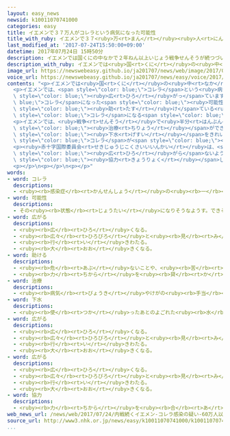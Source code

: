 ```yaml
---
layout: easy_news
newsid: k10011070741000
categories: easy
title: イエメンで３７万人がコレラという病気になった可能性
title_with_ruby: イエメンで３７<ruby>万<rt>まん</rt></ruby><ruby>人<rt>にん</rt></ruby>がコレラという<ruby>病気<rt>びょうき</rt></ruby>になった<ruby>可能性<rt>かのうせい</rt></ruby>
last_modified_at: '2017-07-24T15:50:00+09:00'
datetime: 2017年07月24日 15時50分
description: イエメンでは国くにの中なかで２年ねん以上いじょう戦争せんそうが続つづいています。
description_with_ruby: イエメンでは<ruby>国<rt>くに</rt></ruby>の<ruby>中<rt>なか</rt></ruby>で２<ruby>年<rt>ねん</rt></ruby><ruby>以上<rt>いじょう</rt></ruby><ruby>戦争<rt>せんそう</rt></ruby>が<ruby>続<rt>つづ</rt></ruby>いています。
image_url: https://newswebeasy.github.io/ja201707/news/web/image/2017/07/24/k10011070741000.jpg
voice_url: https://newswebeasy.github.io/ja201707/news/easy/voice/2017/07/24/k10011070741000.mp3
contents: "<p>イエメンでは<ruby>国<rt>くに</rt></ruby>の<ruby>中<rt>なか</rt></ruby>で２<ruby>年<rt>ねん</rt></ruby><ruby>以上<rt>いじょう</rt></ruby><ruby>戦争<rt>せんそう</rt></ruby>が<ruby>続<rt>つづ</rt></ruby>いています。<ruby>自分<rt>じぶん</rt></ruby>の<ruby>家<rt>いえ</rt></ruby>に<ruby>住<rt>す</rt></ruby>むことができなくて、ほかの<ruby>町<rt>まち</rt></ruby>に<ruby>逃<rt>に</rt></ruby>げている<ruby>人<rt>ひと</rt></ruby>は２００<ruby>万<rt>まん</rt></ruby><ruby>人<rt>にん</rt></ruby><ruby>以上<rt>いじょう</rt></ruby>います。</p>\n\
  <p>イエメンでは、<span style=\"color: blue;\">コレラ</span>という<ruby>病気<rt>びょうき</rt></ruby>が<span\
  \ style=\"color: blue;\"><ruby>広<rt>ひろ</rt></ruby>がっ</span>ています。<span style=\"color:\
  \ blue;\">コレラ</span>になった<span style=\"color: blue;\"><ruby>可能性<rt>かのうせい</rt></ruby></span>がある<ruby>人<rt>ひと</rt></ruby>は３７<ruby>万<rt>まん</rt></ruby><ruby>人<rt>にん</rt></ruby>になっています。イエメンで<ruby>病気<rt>びょうき</rt></ruby>の<ruby>人<rt>ひと</rt></ruby>を<span\
  \ style=\"color: blue;\"><ruby>助<rt>たす</rt></ruby>け</span>ている<ruby>赤十字国際委員会<rt>せきじゅうじこくさいいいんかい</rt></ruby>は、<ruby>今年<rt>ことし</rt></ruby>の<ruby>終<rt>お</rt></ruby>わりまでに、６０<ruby>万<rt>まん</rt></ruby><ruby>人<rt>にん</rt></ruby><ruby>以上<rt>いじょう</rt></ruby>が<span\
  \ style=\"color: blue;\">コレラ</span>になる<span style=\"color: blue;\"><ruby>可能性<rt>かのうせい</rt></ruby></span>があると<ruby>言<rt>い</rt></ruby>っています。</p>\n\
  <p>イエメンでは、<ruby>戦争<rt>せんそう</rt></ruby>で<ruby>半分<rt>はんぶん</rt></ruby><ruby>以上<rt>いじょう</rt></ruby>の<ruby>病院<rt>びょういん</rt></ruby>で<ruby>病気<rt>びょうき</rt></ruby>やけがの<span\
  \ style=\"color: blue;\"><ruby>治療<rt>ちりょう</rt></ruby></span>ができなくなっています。<ruby>道<rt>みち</rt></ruby>にごみがたくさんあったり、<span\
  \ style=\"color: blue;\"><ruby>下水<rt>げすい</rt></ruby></span>をきれいにすることができなかったりして、<ruby>町<rt>まち</rt></ruby>が<ruby>汚<rt>きたな</rt></ruby>くなっています。このようなことが、<span\
  \ style=\"color: blue;\">コレラ</span>が<span style=\"color: blue;\"><ruby>広<rt>ひろ</rt></ruby>がる</span><ruby>原因<rt>げんいん</rt></ruby>になっています。</p>\n\
  <p><ruby>赤十字国際委員会<rt>せきじゅうじこくさいいいんかい</rt></ruby>は、<span style=\"color: blue;\">コレラ</span>が<span\
  \ style=\"color: blue;\"><ruby>広<rt>ひろ</rt></ruby>がら</span>ないように<ruby>世界<rt>せかい</rt></ruby>の<ruby>国<rt>くに</rt></ruby>にもっと<span\
  \ style=\"color: blue;\"><ruby>協力<rt>きょうりょく</rt></ruby></span>してほしいと<ruby>言<rt>い</rt></ruby>っています。</p>\n\
  <p></p>\n<p></p>\n<p></p>"
words:
- word: コレラ
  descriptions:
  - <ruby><rb>感染症</rb><rt>かんせんしょう</rt></ruby>の<ruby><rb>一</rb><rt>ひと</rt></ruby>つ。コレラ<ruby><rb>菌</rb><rt>きん</rt></ruby>によって<ruby><rb>発病</rb><rt>はつびょう</rt></ruby>し、<ruby><rb>高</rb><rt>たか</rt></ruby>い<ruby><rb>熱</rb><rt>ねつ</rt></ruby>と、<ruby><rb>激</rb><rt>はげ</rt></ruby>しい<ruby><rb>下痢</rb><rt>げり</rt></ruby>を<ruby><rb>起</rb><rt>お</rt></ruby>こす。
- word: 可能性
  descriptions:
  - その<ruby><rb>状態</rb><rt>じょうたい</rt></ruby>になりそうなようす。できそうなようす。
- word: 広がる
  descriptions:
  - <ruby><rb>広</rb><rt>ひろ</rt></ruby>くなる。
  - <ruby><rb>広々</rb><rt>ひろびろ</rt></ruby>と<ruby><rb>見</rb><rt>み</rt></ruby>わたせる。
  - <ruby><rb>行</rb><rt>い</rt></ruby>きわたる。
  - <ruby><rb>大</rb><rt>おお</rt></ruby>きくなる。
- word: 助ける
  descriptions:
  - <ruby><rb>危</rb><rt>あぶ</rt></ruby>ないことや、<ruby><rb>苦</rb><rt>くる</rt></ruby>しいことから、<ruby><rb>救</rb><rt>すく</rt></ruby>う。
  - <ruby><rb>力</rb><rt>ちから</rt></ruby>を<ruby><rb>貸</rb><rt>か</rt></ruby>す。<ruby><rb>手伝</rb><rt>てつだ</rt></ruby>う。
- word: 治療
  descriptions:
  - <ruby><rb>病気</rb><rt>びょうき</rt></ruby>やけがの<ruby><rb>手当</rb><rt>てあ</rt></ruby>てをして<ruby><rb>治</rb><rt>なお</rt></ruby>すこと。
- word: 下水
  descriptions:
  - <ruby><rb>使</rb><rt>つか</rt></ruby>ったあとのよごれた<ruby><rb>水</rb><rt>みず</rt></ruby>。また、その<ruby><rb>水</rb><rt>みず</rt></ruby>を<ruby><rb>流</rb><rt>なが</rt></ruby>すみぞや<ruby><rb>管</rb><rt>くだ</rt></ruby>。
- word: 広がる
  descriptions:
  - <ruby><rb>広</rb><rt>ひろ</rt></ruby>くなる。
  - <ruby><rb>広々</rb><rt>ひろびろ</rt></ruby>と<ruby><rb>見</rb><rt>み</rt></ruby>わたせる。
  - <ruby><rb>行</rb><rt>い</rt></ruby>きわたる。
  - <ruby><rb>大</rb><rt>おお</rt></ruby>きくなる。
- word: 広がる
  descriptions:
  - <ruby><rb>広</rb><rt>ひろ</rt></ruby>くなる。
  - <ruby><rb>広々</rb><rt>ひろびろ</rt></ruby>と<ruby><rb>見</rb><rt>み</rt></ruby>わたせる。
  - <ruby><rb>行</rb><rt>い</rt></ruby>きわたる。
  - <ruby><rb>大</rb><rt>おお</rt></ruby>きくなる。
- word: 協力
  descriptions:
  - <ruby><rb>力</rb><rt>ちから</rt></ruby>を<ruby><rb>合</rb><rt>あ</rt></ruby>わせて、ものごとを<ruby><rb>行</rb><rt>おこな</rt></ruby>うこと。
web_news_url: /news/web/2017/07/24/内戦続くイエメン-コレラ感染の疑い-60万人以上のおそれ/
source_url: http://www3.nhk.or.jp/news/easy/k10011070741000/k10011070741000.html
...
```

